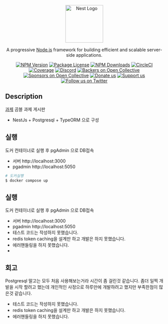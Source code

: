 <p align="center">
  <a href="http://nestjs.com/" target="blank"><img src="https://nestjs.com/img/logo-small.svg" width="120" alt="Nest Logo" /></a>
</p>

[circleci-image]: https://img.shields.io/circleci/build/github/nestjs/nest/master?token=abc123def456
[circleci-url]: https://circleci.com/gh/nestjs/nest

  <p align="center">A progressive <a href="http://nodejs.org" target="_blank">Node.js</a> framework for building efficient and scalable server-side applications.</p>
    <p align="center">
<a href="https://www.npmjs.com/~nestjscore" target="_blank"><img src="https://img.shields.io/npm/v/@nestjs/core.svg" alt="NPM Version" /></a>
<a href="https://www.npmjs.com/~nestjscore" target="_blank"><img src="https://img.shields.io/npm/l/@nestjs/core.svg" alt="Package License" /></a>
<a href="https://www.npmjs.com/~nestjscore" target="_blank"><img src="https://img.shields.io/npm/dm/@nestjs/common.svg" alt="NPM Downloads" /></a>
<a href="https://circleci.com/gh/nestjs/nest" target="_blank"><img src="https://img.shields.io/circleci/build/github/nestjs/nest/master" alt="CircleCI" /></a>
<a href="https://coveralls.io/github/nestjs/nest?branch=master" target="_blank"><img src="https://coveralls.io/repos/github/nestjs/nest/badge.svg?branch=master#9" alt="Coverage" /></a>
<a href="https://discord.gg/G7Qnnhy" target="_blank"><img src="https://img.shields.io/badge/discord-online-brightgreen.svg" alt="Discord"/></a>
<a href="https://opencollective.com/nest#backer" target="_blank"><img src="https://opencollective.com/nest/backers/badge.svg" alt="Backers on Open Collective" /></a>
<a href="https://opencollective.com/nest#sponsor" target="_blank"><img src="https://opencollective.com/nest/sponsors/badge.svg" alt="Sponsors on Open Collective" /></a>
  <a href="https://paypal.me/kamilmysliwiec" target="_blank"><img src="https://img.shields.io/badge/Donate-PayPal-ff3f59.svg" alt="Donate us"/></a>
    <a href="https://opencollective.com/nest#sponsor"  target="_blank"><img src="https://img.shields.io/badge/Support%20us-Open%20Collective-41B883.svg" alt="Support us"></a>
  <a href="https://twitter.com/nestframework" target="_blank"><img src="https://img.shields.io/twitter/follow/nestframework.svg?style=social&label=Follow" alt="Follow us on Twitter"></a>
</p>
  <!--[![Backers on Open Collective](https://opencollective.com/nest/backers/badge.svg)](https://opencollective.com/nest#backer)
  [![Sponsors on Open Collective](https://opencollective.com/nest/sponsors/badge.svg)](https://opencollective.com/nest#sponsor)-->

## Description

[과제](https://github.com/ddorgun/board) 곰블 과제 게시판

- NestJs + Postgresql + TypeORM 으로 구성

## 실행

도커 컨테이너로 실행 후 pgAdmin 으로 DB접속

- 서버 http://localhost:3000
- pgadmin http://localhost:5050

```bash
# 도커실행
$ docker compose up

```

## 실행

도커 컨테이너로 실행 후 pgAdmin 으로 DB접속

- 서버 http://localhost:3000
- pgadmin http://localhost:5050
- 테스트 코드는 작성하지 못했습니다.
- redis token caching을 설계만 하고 개발은 하지 못했습니다.
- 에러핸들링을 하지 못했습니다.
-

## 회고

Postgresql 말고는 모두 처음 사용해보는거라 시간이 좀 걸린것 같습니다.
좀더 일찍 개발을 시작 할려고 했는데 개인적인 사정으로 하루만에 개발하려고 했지만 부족한점이 많은것 같습니다.

- 테스트 코드는 작성하지 못했습니다.
- redis token caching을 설계만 하고 개발은 하지 못했습니다.
- 에러핸들링을 하지 못했습니다.
